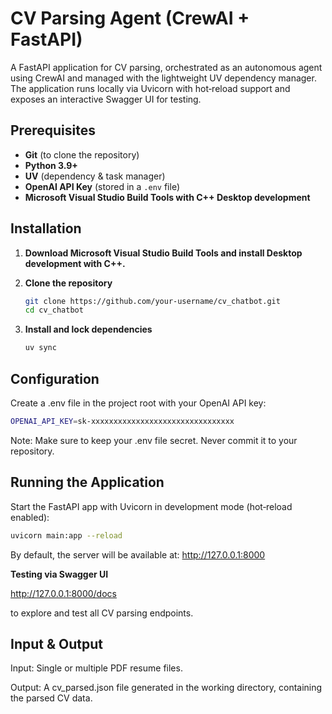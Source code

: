 # CV Parsing Agent (CrewAI + FastAPI)

A FastAPI application for CV parsing, orchestrated as an autonomous agent using CrewAI and managed with the lightweight UV dependency manager. The application runs locally via Uvicorn with hot‑reload support and exposes an interactive Swagger UI for testing.

## Prerequisites

- **Git** (to clone the repository)  
- **Python 3.9+**  
- **UV** (dependency & task manager)  
- **OpenAI API Key** (stored in a `.env` file)
- **Microsoft Visual Studio Build Tools with C++ Desktop development**
  
## Installation

1. **Download Microsoft Visual Studio Build Tools and install Desktop development with C++.**
   
2. **Clone the repository**  
   ```bash
   git clone https://github.com/your-username/cv_chatbot.git
   cd cv_chatbot
    ```

3. **Install and lock dependencies**

   ```bash
   uv sync 
   ```

## Configuration

Create a .env file in the project root with your OpenAI API key:
```bash
OPENAI_API_KEY=sk-xxxxxxxxxxxxxxxxxxxxxxxxxxxxxxxx
```
Note: Make sure to keep your .env file secret. Never commit it to your repository.

## Running the Application
Start the FastAPI app with Uvicorn in development mode (hot‑reload enabled):

```bash
uvicorn main:app --reload
```
By default, the server will be available at:
http://127.0.0.1:8000

**Testing via Swagger UI**

http://127.0.0.1:8000/docs

to explore and test all CV parsing endpoints.

## Input & Output

Input: Single or multiple PDF resume files.

Output: A cv_parsed.json file generated in the working directory, containing the parsed CV data.
